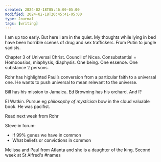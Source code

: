 ```yaml
---
created: 2024-02-18T05:46:00-05:00
modified: 2024-02-18T20:45:41-05:00
type: Journal
tags: [writing]
---
```


I am up too early. But here I am in the quiet. My thoughts while lying in bed have been horrible scenes of drug and sex traffickers. From Putin to jungle sadists.

Chapter 3 of Universal Christ. Council of Nicea. Consubstantial =
Homoousios, miaphysis, diaphysis. One being. One essence. One substance 2 persons.

Rohr has highlighted Paul’s conversion from a particular faith to a universal one. He wants to push universal to mean relevant to the universe.

Bill has his mission to Jamaica. Ed Browning has his orchard. And I?

EI Watkin. Pursue eg *philosophy of mysticism*  bow in the cloud valuable book. He was pacifist.

Read next week from Rohr 

Steve in forum:
- If 99% genes we have in common
- What beliefs or convictions in common

Melissa and Paul from Atlanta and she is a daughter of the king. Second week at St Alfred's
#names
